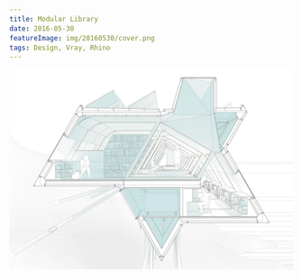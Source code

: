 ```yaml
---
title: Modular Library
date: 2016-05-30
featureImage: img/20160530/cover.png
tags: Design, Vray, Rhino
---
```




![](img/20160530/perspectiveSection.png)


